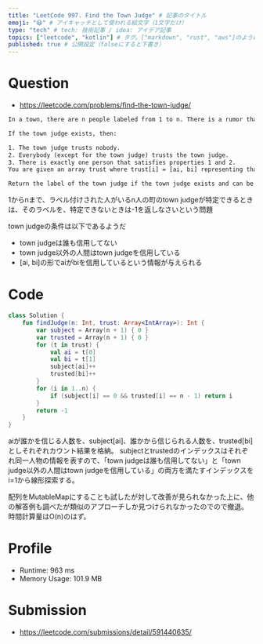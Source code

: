```yaml
---
title: "LeetCode 997. Find the Town Judge" # 記事のタイトル
emoji: "😆" # アイキャッチとして使われる絵文字（1文字だけ）
type: "tech" # tech: 技術記事 / idea: アイデア記事
topics: ["leetcode", "kotlin"] # タグ。["markdown", "rust", "aws"]のように指定する
published: true # 公開設定（falseにすると下書き）
---
```


# Question

- https://leetcode.com/problems/find-the-town-judge/

~~~txt
In a town, there are n people labeled from 1 to n. There is a rumor that one of these people is secretly the town judge.

If the town judge exists, then:

1. The town judge trusts nobody.
2. Everybody (except for the town judge) trusts the town judge.
3. There is exactly one person that satisfies properties 1 and 2.
You are given an array trust where trust[i] = [ai, bi] representing that the person labeled ai trusts the person labeled bi.

Return the label of the town judge if the town judge exists and can be identified, or return -1 otherwise.
~~~

1からnまで、ラベル付けされた人がいるn人の町のtown judgeが特定できるときは、そのラベルを、特定できないときは-1を返しなさいという問題

town judgeの条件は以下であるようだ

- town judgeは誰も信用してない
- town judge以外の人間はtown judgeを信用している
- [ai, bi]の形でaiがbiを信用しているという情報が与えられる

# Code

~~~kt
class Solution {
    fun findJudge(n: Int, trust: Array<IntArray>): Int {
        var subject = Array(n + 1) { 0 }
        var trusted = Array(n + 1) { 0 }
        for (t in trust) {
            val ai = t[0]
            val bi = t[1]
            subject[ai]++
            trusted[bi]++
        }
        for (i in 1..n) {
            if (subject[i] == 0 && trusted[i] == n - 1) return i
        }
        return -1
    }
}
~~~

aiが誰かを信じる人数を、subject[ai]、誰かから信じられる人数を、trusted[bi]としそれぞれカウント結果を格納。
subjectとtrustedのインデックスはそれぞれ同一人物の情報を表すので、「town judgeは誰も信用してない」と「town judge以外の人間はtown judgeを信用している」の両方を満たすインデックスをi=1から線形探索する。

配列をMutableMapにすることも試したが対して改善が見られなかった上に、他の解答例も調べたが類似のアプローチしか見つけられなかったのでので撤退。
時間計算量はO(n)のはず。


# Profile
- Runtime: 963 ms
- Memory Usage: 101.9 MB

# Submission

- https://leetcode.com/submissions/detail/591440635/

